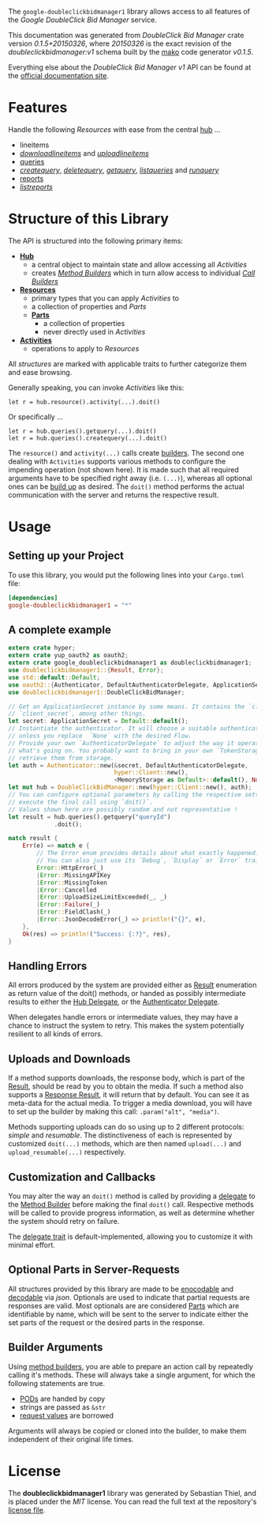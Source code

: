 <!---
DO NOT EDIT !
This file was generated automatically from 'src/mako/api/README.md.mako'
DO NOT EDIT !
-->
The `google-doubleclickbidmanager1` library allows access to all features of the *Google DoubleClick Bid Manager* service.

This documentation was generated from *DoubleClick Bid Manager* crate version *0.1.5+20150326*, where *20150326* is the exact revision of the *doubleclickbidmanager:v1* schema built by the [mako](http://www.makotemplates.org/) code generator *v0.1.5*.

Everything else about the *DoubleClick Bid Manager* *v1* API can be found at the
[official documentation site](https://developers.google.com/bid-manager/).
# Features

Handle the following *Resources* with ease from the central [hub](http://byron.github.io/google-apis-rs/google_doubleclickbidmanager1/struct.DoubleClickBidManager.html) ... 

* lineitems
 * [*downloadlineitems*](http://byron.github.io/google-apis-rs/google_doubleclickbidmanager1/struct.LineitemDownloadlineitemCall.html) and [*uploadlineitems*](http://byron.github.io/google-apis-rs/google_doubleclickbidmanager1/struct.LineitemUploadlineitemCall.html)
* [queries](http://byron.github.io/google-apis-rs/google_doubleclickbidmanager1/struct.Query.html)
 * [*createquery*](http://byron.github.io/google-apis-rs/google_doubleclickbidmanager1/struct.QueryCreatequeryCall.html), [*deletequery*](http://byron.github.io/google-apis-rs/google_doubleclickbidmanager1/struct.QueryDeletequeryCall.html), [*getquery*](http://byron.github.io/google-apis-rs/google_doubleclickbidmanager1/struct.QueryGetqueryCall.html), [*listqueries*](http://byron.github.io/google-apis-rs/google_doubleclickbidmanager1/struct.QueryListqueryCall.html) and [*runquery*](http://byron.github.io/google-apis-rs/google_doubleclickbidmanager1/struct.QueryRunqueryCall.html)
* [reports](http://byron.github.io/google-apis-rs/google_doubleclickbidmanager1/struct.Report.html)
 * [*listreports*](http://byron.github.io/google-apis-rs/google_doubleclickbidmanager1/struct.ReportListreportCall.html)




# Structure of this Library

The API is structured into the following primary items:

* **[Hub](http://byron.github.io/google-apis-rs/google_doubleclickbidmanager1/struct.DoubleClickBidManager.html)**
    * a central object to maintain state and allow accessing all *Activities*
    * creates [*Method Builders*](http://byron.github.io/google-apis-rs/google_doubleclickbidmanager1/trait.MethodsBuilder.html) which in turn
      allow access to individual [*Call Builders*](http://byron.github.io/google-apis-rs/google_doubleclickbidmanager1/trait.CallBuilder.html)
* **[Resources](http://byron.github.io/google-apis-rs/google_doubleclickbidmanager1/trait.Resource.html)**
    * primary types that you can apply *Activities* to
    * a collection of properties and *Parts*
    * **[Parts](http://byron.github.io/google-apis-rs/google_doubleclickbidmanager1/trait.Part.html)**
        * a collection of properties
        * never directly used in *Activities*
* **[Activities](http://byron.github.io/google-apis-rs/google_doubleclickbidmanager1/trait.CallBuilder.html)**
    * operations to apply to *Resources*

All *structures* are marked with applicable traits to further categorize them and ease browsing.

Generally speaking, you can invoke *Activities* like this:

```Rust,ignore
let r = hub.resource().activity(...).doit()
```

Or specifically ...

```ignore
let r = hub.queries().getquery(...).doit()
let r = hub.queries().createquery(...).doit()
```

The `resource()` and `activity(...)` calls create [builders][builder-pattern]. The second one dealing with `Activities` 
supports various methods to configure the impending operation (not shown here). It is made such that all required arguments have to be 
specified right away (i.e. `(...)`), whereas all optional ones can be [build up][builder-pattern] as desired.
The `doit()` method performs the actual communication with the server and returns the respective result.

# Usage

## Setting up your Project

To use this library, you would put the following lines into your `Cargo.toml` file:

```toml
[dependencies]
google-doubleclickbidmanager1 = "*"
```

## A complete example

```Rust
extern crate hyper;
extern crate yup_oauth2 as oauth2;
extern crate google_doubleclickbidmanager1 as doubleclickbidmanager1;
use doubleclickbidmanager1::{Result, Error};
use std::default::Default;
use oauth2::{Authenticator, DefaultAuthenticatorDelegate, ApplicationSecret, MemoryStorage};
use doubleclickbidmanager1::DoubleClickBidManager;

// Get an ApplicationSecret instance by some means. It contains the `client_id` and 
// `client_secret`, among other things.
let secret: ApplicationSecret = Default::default();
// Instantiate the authenticator. It will choose a suitable authentication flow for you, 
// unless you replace  `None` with the desired Flow.
// Provide your own `AuthenticatorDelegate` to adjust the way it operates and get feedback about 
// what's going on. You probably want to bring in your own `TokenStorage` to persist tokens and
// retrieve them from storage.
let auth = Authenticator::new(&secret, DefaultAuthenticatorDelegate,
                              hyper::Client::new(),
                              <MemoryStorage as Default>::default(), None);
let mut hub = DoubleClickBidManager::new(hyper::Client::new(), auth);
// You can configure optional parameters by calling the respective setters at will, and
// execute the final call using `doit()`.
// Values shown here are possibly random and not representative !
let result = hub.queries().getquery("queryId")
             .doit();

match result {
    Err(e) => match e {
        // The Error enum provides details about what exactly happened.
        // You can also just use its `Debug`, `Display` or `Error` traits
        Error::HttpError(_)
        |Error::MissingAPIKey
        |Error::MissingToken
        |Error::Cancelled
        |Error::UploadSizeLimitExceeded(_, _)
        |Error::Failure(_)
        |Error::FieldClash(_)
        |Error::JsonDecodeError(_) => println!("{}", e),
    },
    Ok(res) => println!("Success: {:?}", res),
}

```
## Handling Errors

All errors produced by the system are provided either as [Result](http://byron.github.io/google-apis-rs/google_doubleclickbidmanager1/enum.Result.html) enumeration as return value of 
the doit() methods, or handed as possibly intermediate results to either the 
[Hub Delegate](http://byron.github.io/google-apis-rs/google_doubleclickbidmanager1/trait.Delegate.html), or the [Authenticator Delegate](http://byron.github.io/google-apis-rs/google_doubleclickbidmanager1/../yup-oauth2/trait.AuthenticatorDelegate.html).

When delegates handle errors or intermediate values, they may have a chance to instruct the system to retry. This 
makes the system potentially resilient to all kinds of errors.

## Uploads and Downloads
If a method supports downloads, the response body, which is part of the [Result](http://byron.github.io/google-apis-rs/google_doubleclickbidmanager1/enum.Result.html), should be
read by you to obtain the media.
If such a method also supports a [Response Result](http://byron.github.io/google-apis-rs/google_doubleclickbidmanager1/trait.ResponseResult.html), it will return that by default.
You can see it as meta-data for the actual media. To trigger a media download, you will have to set up the builder by making
this call: `.param("alt", "media")`.

Methods supporting uploads can do so using up to 2 different protocols: 
*simple* and *resumable*. The distinctiveness of each is represented by customized 
`doit(...)` methods, which are then named `upload(...)` and `upload_resumable(...)` respectively.

## Customization and Callbacks

You may alter the way an `doit()` method is called by providing a [delegate](http://byron.github.io/google-apis-rs/google_doubleclickbidmanager1/trait.Delegate.html) to the 
[Method Builder](http://byron.github.io/google-apis-rs/google_doubleclickbidmanager1/trait.CallBuilder.html) before making the final `doit()` call. 
Respective methods will be called to provide progress information, as well as determine whether the system should 
retry on failure.

The [delegate trait](http://byron.github.io/google-apis-rs/google_doubleclickbidmanager1/trait.Delegate.html) is default-implemented, allowing you to customize it with minimal effort.

## Optional Parts in Server-Requests

All structures provided by this library are made to be [enocodable](http://byron.github.io/google-apis-rs/google_doubleclickbidmanager1/trait.RequestValue.html) and 
[decodable](http://byron.github.io/google-apis-rs/google_doubleclickbidmanager1/trait.ResponseResult.html) via *json*. Optionals are used to indicate that partial requests are responses 
are valid.
Most optionals are are considered [Parts](http://byron.github.io/google-apis-rs/google_doubleclickbidmanager1/trait.Part.html) which are identifiable by name, which will be sent to 
the server to indicate either the set parts of the request or the desired parts in the response.

## Builder Arguments

Using [method builders](http://byron.github.io/google-apis-rs/google_doubleclickbidmanager1/trait.CallBuilder.html), you are able to prepare an action call by repeatedly calling it's methods.
These will always take a single argument, for which the following statements are true.

* [PODs][wiki-pod] are handed by copy
* strings are passed as `&str`
* [request values](http://byron.github.io/google-apis-rs/google_doubleclickbidmanager1/trait.RequestValue.html) are borrowed

Arguments will always be copied or cloned into the builder, to make them independent of their original life times.

[wiki-pod]: http://en.wikipedia.org/wiki/Plain_old_data_structure
[builder-pattern]: http://en.wikipedia.org/wiki/Builder_pattern
[google-go-api]: https://github.com/google/google-api-go-client

# License
The **doubleclickbidmanager1** library was generated by Sebastian Thiel, and is placed 
under the *MIT* license.
You can read the full text at the repository's [license file][repo-license].

[repo-license]: https://github.com/Byron/google-apis-rs/LICENSE.md
